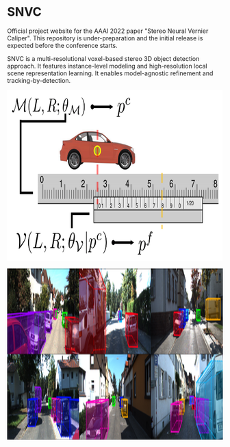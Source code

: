 # SNVC

Official project website for the AAAI 2022 paper "Stereo Neural Vernier Caliper". This repository is under-preparation and the initial release is expected before the conference starts.

SNVC is a multi-resolutional voxel-based stereo 3D object detection approach. It features instance-level modeling and high-resolution local scene representation learning. It enables model-agnostic refinement and tracking-by-detection.

<p align="center">
  <img src="https://github.com/Nicholasli1995/SNVC/blob/main/imgs/teaser.png" height="400"/>
</p>

<p align="center">
  <img src="https://github.com/Nicholasli1995/SNVC/blob/main/imgs/visualization.png" height="400"/>
</p>
